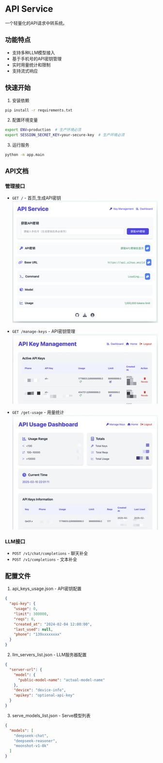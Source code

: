 # API Service

一个轻量化的API请求中转系统。

## 功能特点

- 支持多种LLM模型接入
- 基于手机号的API密钥管理
- 实时用量统计和限制
- 支持流式响应

## 快速开始

1. 安装依赖

```bash
pip install -r requirements.txt
```

2. 配置环境变量

```bash
export ENV=production  # 生产环境必须
export SESSION_SECRET_KEY=your-secure-key  # 生产环境必须
```

3. 运行服务

```bash
python -m app.main
```

## API文档

### 管理接口

- `GET /` - 首页,生成API密钥
![index](./src/index.jpg)

- `GET /manage-keys` - API密钥管理
![manage](./src/manage.jpg)

- `GET /get-usage` - 用量统计
![dashboard](./src/dashboard.jpg)

### LLM接口

- `POST /v1/chat/completions` - 聊天补全
- `POST /v1/completions` - 文本补全

## 配置文件

1. api_keys_usage.json - API密钥配置

```json
{
  "api-key": {
    "usage": 0,
    "limit": 300000,
    "reqs": 0,
    "created_at": "2024-02-04 12:00:00",
    "last_used": null,
    "phone": "139xxxxxxxx"
  }
}
```

2. llm_servers_list.json - LLM服务器配置

```json
{
  "server-url": {
    "model": {
      "public-model-name": "actual-model-name"
    },
    "device": "device-info",
    "apikey": "optional-api-key"
  }
}
```

3. serve_models_list.json - Serve模型列表

```json
{
  "models": [
    "deepseek-chat",
    "deepseek-reasoner",
    "moonshot-v1-8k"
  ]
}
```
